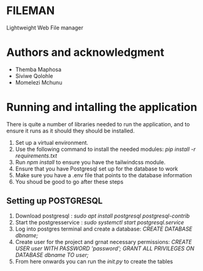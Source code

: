 # FILEMAN
Lightweight Web File manager

# Authors and acknowledgment
- Themba Maphosa
- Siviwe Qolohle
- Momelezi Mchunu

# Running and intalling the application

There is quite a number of libraries needed to run the application, and to ensure it runs as it should they should be installed.
1. Set up a virtual environment.
2. Use the following command to install the needed modules: *pip install -r requirements.txt*
3. Run *npm install* to ensure you have the tailwindcss module.
4. Ensure that you have Postgresql set up for the database to work
5. Make sure you have a .env file that points to the database information
6. You shoud be good to go after these steps

## Setting up POSTGRESQL
1. Download postgresql : *sudo apt install postgresql postgresql-contrib*
2. Start the postgresservice : *sudo systemctl start postgresql.service*
3. Log into postgres terminal and create a database: *CREATE DATABASE dbname;*
4. Create user for the project and grnat necessary permissions: *CREATE USER user WITH PASSWORD 'password'; GRANT ALL PRIVILEGES ON DATABASE dbname TO user;*
5. From here onwards you can run the *init.py* to create the tables
